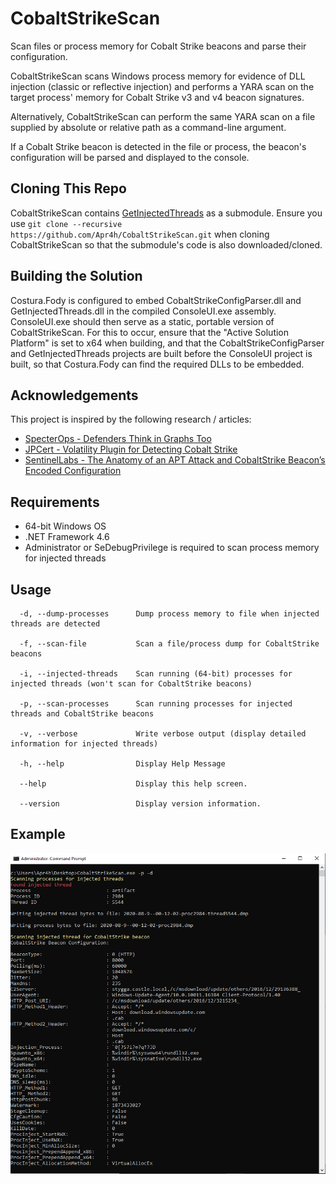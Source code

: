 # CobaltStrikeScan
Scan files or process memory for Cobalt Strike beacons and parse their configuration.

CobaltStrikeScan scans Windows process memory for evidence of DLL injection (classic or reflective injection) and performs a YARA scan on the target process' memory for Cobalt Strike v3 and v4 beacon signatures. 

Alternatively, CobaltStrikeScan can perform the same YARA scan on a file supplied by absolute or relative path as a command-line argument.

If a Cobalt Strike beacon is detected in the file or process, the beacon's configuration will be parsed and displayed to the console.

## Cloning This Repo
CobaltStrikeScan contains [GetInjectedThreads](https://github.com/Apr4h/GetInjectedThreads) as a submodule. Ensure you use `git clone --recursive https://github.com/Apr4h/CobaltStrikeScan.git` when cloning CobaltStrikeScan so that the submodule's code is also downloaded/cloned.

## Building the Solution
Costura.Fody is configured to embed CobaltStrikeConfigParser.dll and GetInjectedThreads.dll in the compiled ConsoleUI.exe assembly. ConsoleUI.exe should then serve as a static, portable version of CobaltStrikeScan. For this to occur, ensure that the "Active Solution Platform" is set to x64 when building, and that the CobaltStrikeConfigParser and GetInjectedThreads projects are built before the ConsoleUI project is built, so that Costura.Fody can find the required DLLs to be embedded.

## Acknowledgements
This project is inspired by the following research / articles:
- [SpecterOps - Defenders Think in Graphs Too](https://posts.specterops.io/defenders-think-in-graphs-too-part-1-572524c71e91)
- [JPCert - Volatility Plugin for Detecting Cobalt Strike](https://blogs.jpcert.or.jp/en/2018/08/volatility-plugin-for-detecting-cobalt-strike-beacon.html)
- [SentinelLabs - The Anatomy of an APT Attack and CobaltStrike Beacon’s Encoded Configuration](https://labs.sentinelone.com/the-anatomy-of-an-apt-attack-and-cobaltstrike-beacons-encoded-configuration)

## Requirements
- 64-bit Windows OS
- .NET Framework 4.6
- Administrator or SeDebugPrivilege is required to scan process memory for injected threads

## Usage
```
  -d, --dump-processes      Dump process memory to file when injected threads are detected

  -f, --scan-file           Scan a file/process dump for CobaltStrike beacons

  -i, --injected-threads    Scan running (64-bit) processes for injected threads (won't scan for CobaltStrike beacons)

  -p, --scan-processes      Scan running processes for injected threads and CobaltStrike beacons

  -v, --verbose             Write verbose output (display detailed information for injected threads)

  -h, --help                Display Help Message

  --help                    Display this help screen.

  --version                 Display version information.
```

## Example
![Image](./cobaltstrikescan_procdump_example.PNG)
